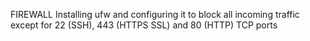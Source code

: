 FIREWALL
Installing ufw and configuring it to block all incoming traffic except for 22 (SSH), 443 (HTTPS SSL) and 80 (HTTP) TCP ports
